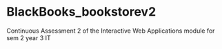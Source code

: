 # BlackBooks_bookstorev2
Continuous Assessment 2 of the Interactive Web Applications module for sem 2 year 3 IT
